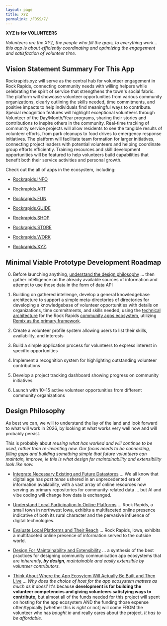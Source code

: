 ```yaml
---
layout: page
title: XYZ
permalink: /FOSS/7/
---
```

**XYZ is for VOLUNTEERS**

*Volunteers are the XYZ, the people who fill the gaps, to everything work... this app is about efficiently coordinating and optimizing the engagement and satisfaction of volunteer time.*


## Vision Statement Summary For This App

Rockrapids.xyz will serve as the central hub for volunteer engagement in Rock Rapids, connecting community needs with willing helpers while celebrating the spirit of service that strengthens the town's social fabric. The platform will showcase volunteer opportunities from various community organizations, clearly outlining the skills needed, time commitments, and positive impacts to help individuals find meaningful ways to contribute. Special recognition features will highlight exceptional volunteers through Volunteer of the Day/Month/Year programs, sharing their stories and contributions to inspire others in the community. Real-time tracking of community service projects will allow residents to see the tangible results of volunteer efforts, from park cleanups to food drives to emergency response initiatives. The platform will facilitate team formation for larger initiatives, connecting project leaders with potential volunteers and helping coordinate group efforts efficiently. Training resources and skill development opportunities will be featured to help volunteers build capabilities that benefit both their service activities and personal growth.

Check out the all of apps in the ecosystem, including:

- [Rockrapids.INFO](https://RockRapids.info) 

- [Rockrapids.ART](https://RockRapids.art) 

- [Rockrapids.FUN](https://RockRapids.fun) 

- [Rockrapids.GUIDE](https://RockRapids.guide) 

- [Rockrapids.SHOP](https://RockRapids.shop)

- [Rockrapids.STORE](https://RockRapids.store) 

- [Rockrapids.WORK](https://RockRapids.work)

- [Rockrapids.XYZ](https://RockRapids.xyz).

## Minimal Viable Prototype Development Roadmap

0. Before launching anything, [understand the design philosophy](#design-philosophy) ... then gather intelligence on the already available sources of information and attempt to use those data in the form of data API

1. Building on gathered intellenge, develop a general knowledgebase architecture to support a simple meta-directories of directories for developing a knowledgebase of volunteer opportunities with details on organizations, time commitments, and skills needed, using the [technical architecture](https://rockrapids.github.io/communication/2025/03/29/RockRapidsApps.html#technical-architecture-1) for the Rock Rapids [community apps ecosystem](https://rockrapids.github.io/communication/2025/03/29/RockRapidsApps.html#executive-summary), utilizing [Remix as the primary framework](https://rockrapids.github.io/communication/2025/03/29/RockRapidsApps.html#why-remix-the-superior-choice-for-rock-rapids-1).

2. Create a volunteer profile system allowing users to list their skills, availability, and interests

3. Build a simple application process for volunteers to express interest in specific opportunities

4. Implement a recognition system for highlighting outstanding volunteer contributions

5. Develop a project tracking dashboard showing progress on community initiatives

6. Launch with 10-15 active volunteer opportunities from different community organizations

## Design Philosophy

As best we can, we will to understand the lay of the land and look forward to what will work in 2026, by looking at what works very well now and will probably persist. 

This is probably about *reusing what has worked and will continue to be used, rather than re-inventing new. Our focus needs to be connecting, filling gaps and building something simple that future volunteers can maintain, improve, ie this is what design for maintainability and extensibility look like now.*

- [Integrate Necessary Existing and Future Datastores](https://rockrapids.github.io/communication/2025/03/31/RockRapidsApps-Step0-1.html) ... We all know that digital age has *past tense* ushered in an unprecedented era of information availability, with a vast array of online resources now serving as primary repositories for community-related data ... but AI and vibe coding will change how data is exchanged. 

- [Understand Local Participation In Online Platforms](https://rockrapids.github.io/communication/2025/03/31/RockRapidsApps-Step0-2.html) ... Rock Rapids, a small town in northwest Iowa, exhibits a multifaceted online presence indicative of both its rural character and the pervasive influence of digital technologies. 


- [Evaluate Local Platforms and Their Reach](https://rockrapids.github.io/communication/2025/03/31/RockRapidsApps-Step0-3.html) ... Rock Rapids, Iowa, exhibits a multifaceted online presence of information served to the outside world.

- [Design For Maintainability and Extensibility](https://rockrapids.github.io/communication/2025/03/31/RockRapidsApps-Step0-4.html) ... a synthesis of the best practices for designing community communication app ecosystems that are *inherently, **by design**, maintainable and easily extensible by volunteer contributors.* 

- [Think About Where the App Ecosytem Will Actually Be Built and Then Live](https://rockrapids.github.io/communication/2025/03/31/RockRapidsApps-Step0-5.html) ... *Why does the choice of host for the app ecosystem matters as much as it does?* It's because **development is for building the volunteer competencies and giving volunteers satisfying ways to contribute,** but almost all of the funds needed for this project will spent on hosting for the app ecosystem AND the funding those expense often/typically [whether this is *right* or not] will come FROM the volunteer who has *bought in* and really cares about the project. *It has to be affordable.*
